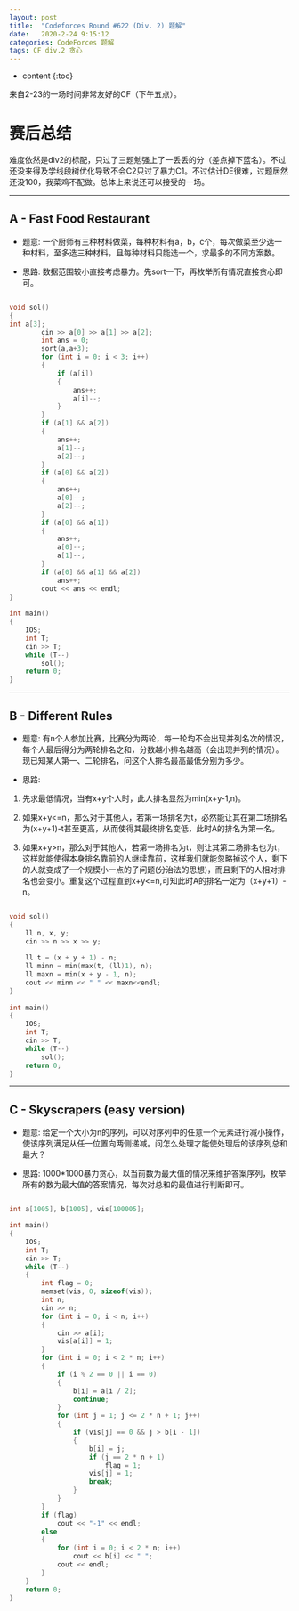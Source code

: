 ```yaml
---
layout: post
title:  "Codeforces Round #622 (Div. 2) 题解"
date:   2020-2-24 9:15:12
categories: CodeForces 题解
tags: CF div.2 贪心
---
```


* content
{:toc}


来自2-23的一场时间非常友好的CF（下午五点）。




# 赛后总结

难度依然是div2的标配，只过了三题勉强上了一丢丢的分（差点掉下蓝名）。不过还没来得及学线段树优化导致不会C2只过了暴力C1。不过估计DE很难，过题居然还没100，我菜鸡不配做。总体上来说还可以接受的一场。

---

## A - Fast Food Restaurant

* 题意:
一个厨师有三种材料做菜，每种材料有a，b，c个，每次做菜至少选一种材料，至多选三种材料，且每种材料只能选一个，求最多的不同方案数。

* 思路:
数据范围较小直接考虑暴力。先sort一下，再枚举所有情况直接贪心即可。

```c++

void sol()
{
int a[3];
        cin >> a[0] >> a[1] >> a[2];
        int ans = 0;
        sort(a,a+3);
        for (int i = 0; i < 3; i++)
        {
            if (a[i])
            {
                ans++;
                a[i]--;
            }
        }
        if (a[1] && a[2])
        {
            ans++;
            a[1]--;
            a[2]--;
        }
        if (a[0] && a[2])
        {
            ans++;
            a[0]--;
            a[2]--;
        }
        if (a[0] && a[1])
        {
            ans++;
            a[0]--;
            a[1]--;
        }
        if (a[0] && a[1] && a[2])
            ans++;
        cout << ans << endl;
}
 
int main()
{
    IOS;
    int T;
    cin >> T;
    while (T--)
        sol();
    return 0;
}

```

---

## B - Different Rules

* 题意:
有n个人参加比赛，比赛分为两轮，每一轮均不会出现并列名次的情况，每个人最后得分为两轮排名之和，分数越小排名越高（会出现并列的情况）。现已知某人第一、二轮排名，问这个人排名最高最低分别为多少。

* 思路:
1. 先求最低情况，当有x+y个人时，此人排名显然为min(x+y-1,n)。

2. 如果x+y<=n，那么对于其他人，若第一场排名为t，必然能让其在第二场排名为(x+y+1)-t甚至更高，从而使得其最终排名变低，此时A的排名为第一名。

3. 如果x+y>n，那么对于其他人，若第一场排名为t，则让其第二场排名也为t，这样就能使得本身排名靠前的人继续靠前，这样我们就能忽略掉这个人，剩下的人就变成了一个规模小一点的子问题(分治法的思想)，而且剩下的人相对排名也会变小。重复这个过程直到x+y<=n,可知此时A的排名一定为（x+y+1）-n。

```c++

void sol()
{
    ll n, x, y;
    cin >> n >> x >> y;
 
    ll t = (x + y + 1) - n;
    ll minn = min(max(t, (ll)1), n);
    ll maxn = min(x + y - 1, n);
    cout << minn << " " << maxn<<endl;
}
 
int main()
{
    IOS;
    int T;
    cin >> T;
    while (T--)
        sol();
    return 0;
}

```

---

## C - Skyscrapers (easy version)

* 题意:
给定一个大小为n的序列，可以对序列中的任意一个元素进行减小操作，使该序列满足从任一位置向两侧递减。问怎么处理才能使处理后的该序列总和最大？


* 思路:
1000*1000暴力贪心，以当前数为最大值的情况来维护答案序列，枚举所有的数为最大值的答案情况，每次对总和的最值进行判断即可。

```c++

int a[1005], b[1005], vis[100005];

int main()
{
    IOS;
    int T;
    cin >> T;
    while (T--)
    {
        int flag = 0;
        memset(vis, 0, sizeof(vis));
        int n;
        cin >> n;
        for (int i = 0; i < n; i++)
        {
            cin >> a[i];
            vis[a[i]] = 1;
        }
        for (int i = 0; i < 2 * n; i++)
        {
            if (i % 2 == 0 || i == 0)
            {
                b[i] = a[i / 2];
                continue;
            }
            for (int j = 1; j <= 2 * n + 1; j++)
            {
                if (vis[j] == 0 && j > b[i - 1])
                {
                    b[i] = j;
                    if (j == 2 * n + 1)
                        flag = 1;
                    vis[j] = 1;
                    break;
                }
            }
        }
        if (flag)
            cout << "-1" << endl;
        else
        {
            for (int i = 0; i < 2 * n; i++)
                cout << b[i] << " ";
            cout << endl;
        }
    }
    return 0;
}

```
